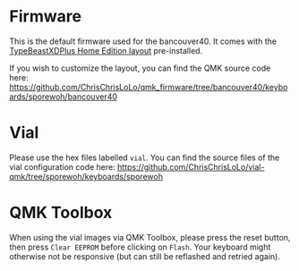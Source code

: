 # Firmware
This is the default firmware used for the bancouver40. It comes with the [TypeBeastXDPlus Home Edition layout](https://github.com/ChrisChrisLoLo/TypeBeastXDPlus) pre-installed.

If you wish to customize the layout, you can find the QMK source code here: https://github.com/ChrisChrisLoLo/qmk_firmware/tree/bancouver40/keyboards/sporewoh/bancouver40

# Vial
Please use the hex files labelled `vial`. You can find the source files of the vial configuration code here: https://github.com/ChrisChrisLoLo/vial-qmk/tree/sporewoh/keyboards/sporewoh

# QMK Toolbox
When using the vial images via QMK Toolbox, please press the reset button, then press `Clear EEPROM` before clicking on `Flash`. Your keyboard might otherwise not be responsive (but can still be reflashed and retried again).
